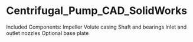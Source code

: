# Centrifugal_Pump_CAD_SolidWorks
Included Components: Impeller Volute casing Shaft and bearings Inlet and outlet nozzles Optional base plate
